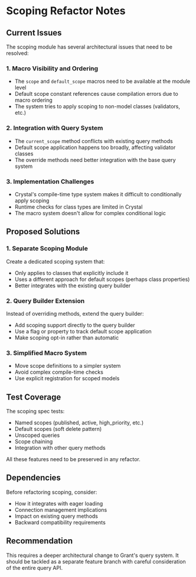 # Scoping Refactor Notes

## Current Issues

The scoping module has several architectural issues that need to be resolved:

### 1. Macro Visibility and Ordering
- The `scope` and `default_scope` macros need to be available at the module level
- Default scope constant references cause compilation errors due to macro ordering
- The system tries to apply scoping to non-model classes (validators, etc.)

### 2. Integration with Query System
- The `current_scope` method conflicts with existing query methods
- Default scope application happens too broadly, affecting validator classes
- The override methods need better integration with the base query system

### 3. Implementation Challenges
- Crystal's compile-time type system makes it difficult to conditionally apply scoping
- Runtime checks for class types are limited in Crystal
- The macro system doesn't allow for complex conditional logic

## Proposed Solutions

### 1. Separate Scoping Module
Create a dedicated scoping system that:
- Only applies to classes that explicitly include it
- Uses a different approach for default scopes (perhaps class properties)
- Better integrates with the existing query builder

### 2. Query Builder Extension
Instead of overriding methods, extend the query builder:
- Add scoping support directly to the query builder
- Use a flag or property to track default scope application
- Make scoping opt-in rather than automatic

### 3. Simplified Macro System
- Move scope definitions to a simpler system
- Avoid complex compile-time checks
- Use explicit registration for scoped models

## Test Coverage

The scoping spec tests:
- Named scopes (published, active, high_priority, etc.)
- Default scopes (soft delete pattern)
- Unscoped queries
- Scope chaining
- Integration with other query methods

All these features need to be preserved in any refactor.

## Dependencies

Before refactoring scoping, consider:
- How it integrates with eager loading
- Connection management implications
- Impact on existing query methods
- Backward compatibility requirements

## Recommendation

This requires a deeper architectural change to Grant's query system. It should be tackled as a separate feature branch with careful consideration of the entire query API.